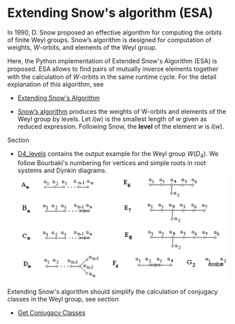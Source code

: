 # Extending Snow's algorithm (ESA)

In 1990, D. Snow proposed an effective algorithm for computing the orbits of finite
Weyl groups. Snow’s algorithm is designed for computation of weights, $W$-orbits, and
elements of the Weyl group.

Here, the Python implementation of Extended Snow's Algorithm (ESA) is proposed.
ESA allows to ﬁnd pairs of mutually inverse elements together with the calculation of $W$-orbits in the same runtime cycle.
For the detail explanation of this algorithm, see 
* [Extending Snow's Algorithm](https://link.springer.com/epdf/10.1186/s13663-023-00755-w)

* [Snow’s algorithm](https://dl.acm.org/doi/abs/10.1145/77626.77634) produces the weights 
of W-orbits and elements of the Weyl group by levels. Let $l(w)$ is the smallest length of $w$ given as reduced expression. 
Following Snow,  the **level** of the element $w$ is $l(w)$.

Section 

* [D4_levels](https://github.com/Rafael1s/Weyl-Group-Algorithms/tree/main/Extended_Snow_Algorithm/D4_Levels)
contains the output example for the Weyl group $W(D_4)$. 
We follow Bourbaki's numbering for vertices and simple roots in root systems and Dynkin diagrams.
  ![](ABCD.bmp)

Extending Snow's algorithm should simplify the calculation of conjugacy classes in the Weyl group,
see section  

* [Get Conjugacy Classes](https://github.com/Rafael1s/Weyl-Group-Algorithms/tree/main/Get_Conjugacy_Classes)

